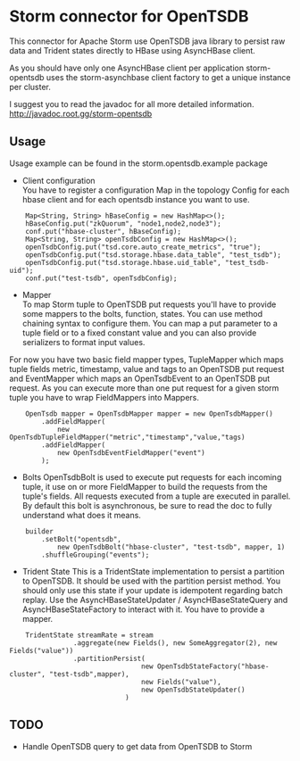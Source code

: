 Storm connector for OpenTSDB
============================

This connector for Apache Storm use OpenTSDB java library to 
persist raw data and Trident states directly to HBase using 
AsyncHBase client.
 
As you should have only one AsyncHBase client per application
storm-opentsdb uses the storm-asynchbase client factory to get
a unique instance per cluster.

I suggest you to read the javadoc for all more detailed information.
http://javadoc.root.gg/storm-opentsdb

Usage
-----

Usage example can be found in the storm.opentsdb.example package

 * Client configuration  
You have to register a configuration Map in the topology Config for
each hbase client and for each opentsdb instance you want to use. 

```
    Map<String, String> hBaseConfig = new HashMap<>();
    hBaseConfig.put("zkQuorum", "node1,node2,node3");
    conf.put("hbase-cluster", hBaseConfig);
    Map<String, String> openTsdbConfig = new HashMap<>();
    openTsdbConfig.put("tsd.core.auto_create_metrics", "true");
    openTsdbConfig.put("tsd.storage.hbase.data_table", "test_tsdb");
    openTsdbConfig.put("tsd.storage.hbase.uid_table", "test_tsdb-uid");
    conf.put("test-tsdb", openTsdbConfig);
```

 * Mapper  
To map Storm tuple to OpenTSDB put requests you'll have to provide
some mappers to the bolts, function, states.
You can use method chaining syntax to configure them.
You can map a put parameter to a tuple field or to a
fixed constant value and you can also provide serializers to format 
input values.

For now you have two basic field mapper types, TupleMapper which maps
tuple fields metric, timestamp, value and tags to an OpenTSDB put
request and EventMapper which maps an OpenTsdbEvent to an OpenTSDB put
request. As you can execute more than one put request for a given storm
tuple you have to wrap FieldMappers into Mappers.

```
    OpenTsdb mapper = OpenTsdbMapper mapper = new OpenTsdbMapper()
        .addFieldMapper(
            new OpenTsdbTupleFieldMapper("metric","timestamp","value,"tags)
        .addFieldMapper(
            new OpenTsdbEventFieldMapper("event")
        );
```

 * Bolts
OpenTsdbBolt is used to execute put requests for each incoming tuple, it use
on or more FieldMapper to build the requests from the tuple's fields. All 
requests executed from a tuple are executed in parallel. By default this 
bolt is asynchronous, be sure to read the doc to fully understand what does it
means.

```
    builder
        .setBolt("opentsdb",
            new OpenTsdbBolt("hbase-cluster", "test-tsdb", mapper, 1)
        .shuffleGrouping("events");
```

 * Trident State
This is a TridentState implementation to persist a partition to OpenTSDB.
It should be used with the partition persist method.
You should only use this state if your update is idempotent regarding batch replay. Use the
AsyncHBaseStateUpdater / AsyncHBaseStateQuery and AsyncHBaseStateFactory to interact with it.
You have to provide a mapper.

```
    TridentState streamRate = stream
                .aggregate(new Fields(), new SomeAggregator(2), new Fields("value"))
                .partitionPersist(
                                 new OpenTsdbStateFactory("hbase-cluster", "test-tsdb",mapper),
                                 new Fields("value"),
                                 new OpenTsdbStateUpdater()
                             )
```

TODO
----

 * Handle OpenTSDB query to get data from OpenTSDB to Storm